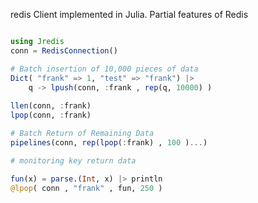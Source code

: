 redis Client implemented in Julia.  Partial features of Redis

```julia

using Jredis
conn = RedisConnection()

# Batch insertion of 10,000 pieces of data
Dict( "frank" => 1, "test" => "frank") |> 
    q -> lpush(conn, :frank , rep(q, 10000) )
    
llen(conn, :frank)
lpop(conn, :frank)

# Batch Return of Remaining Data
pipelines(conn, rep(lpop(:frank) , 100 )...)

# monitoring key return data

fun(x) = parse.(Int, x) |> println
@lpop( conn , "frank" , fun, 250 )

```
